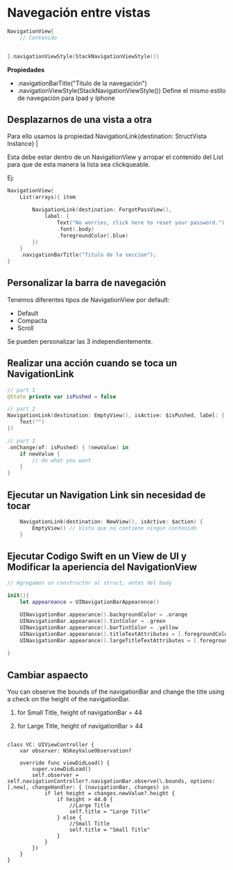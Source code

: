 # Navegación entre vistas

```swift
NavigationView{
	// Contenido


}.navigationViewStyle(StackNavigationViewStyle())
```
<strong>Propiedades</strong>

- .navigationBarTitle("Titulo de la navegación")
- .navigationViewStyle(StackNavigationViewStyle()) Define el mismo estilo de navegación para Ipad y Iphone
## Desplazarnos de una vista a otra

Para ello usamos la propiedad NavigationLink{destination: StructVista Instance} |

Esta debe estar dentro de un NavigationView y arropar el contenido del List para que de esta manera la lista sea clickqueable.

Ej:

```swift
NavigationView{
	List(arrays){ item

		NavigationLink(destination: ForgotPassView(),
            label: {
               	Text("No worries, click here to reset your password.")
                .font(.body)
                .foregroundColor(.blue)
        })
	}
	.navigationBarTitle("Titulo de la seccion");
}
```
## Personalizar la barra de navegación

Tenemos diferentes tipos de NavigationView por default:

- Default
- Compacta
- Scroll

Se pueden personalizar las 3 independientemente.

## Realizar una acción cuando se toca un NavigationLink

```swift
// part 1
@State private var isPushed = false

// part 2
NavigationLink(destination: EmptyView(), isActive: $isPushed, label: {
    Text("")
})

// part 3
.onChange(of: isPushed) { (newValue) in
    if newValue {
        // do what you want
    }
}
```

## Ejecutar un Navigation Link sin necesidad de tocar

```swift
	NavigationLink(destination: NewView(), isActive: $action) {
        EmptyView() // Vista que no contiene ningun contenido
    }
```

## Ejecutar Codigo Swift en un View de UI y Modificar la aperiencia del NavigationView

```swift
// Agregamos un constructor al struct, antes del body

init(){
	let appeareance = UINavigationBarAppearence()

	UINavigationBar.appearance().backgroundColor = .orange
	UINavigationBar.appearance().tintColor = .green
	UINavigationBar.appearance().barTintColor = .yellow
	UINavigationBar.appearance().titleTextAttributes = [.foregroundColor: UIColor.red]
	UINavigationBar.appearance().largeTitleTextAttributes = [.foregroundColor: UIColor.red]
	
}
```
## Cambiar aspaecto

You can observe the bounds of the navigationBar and change the title using a check on the height of the navigationBar.

1. for Small Title, height of navigationBar = 44

2. for Large Title, height of navigationBar > 44

```

class VC: UIViewController {
    var observer: NSKeyValueObservation?

    override func viewDidLoad() {
        super.viewDidLoad()
        self.observer = self.navigationController?.navigationBar.observe(\.bounds, options: [.new], changeHandler: { (navigationBar, changes) in
            if let height = changes.newValue?.height {
                if height > 44.0 {
                    //Large Title
                    self.title = "Large Title"
                } else {
                    //Small Title
                    self.title = "Small Title"
                }
            }
        })
    }
}
```


